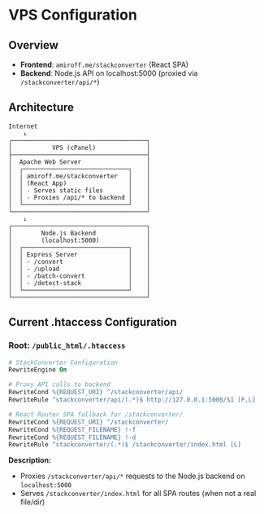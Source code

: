 # VPS Configuration

## Overview
- **Frontend**: `amiroff.me/stackconverter` (React SPA)
- **Backend**: Node.js API on localhost:5000 (proxied via `/stackconverter/api/*`)

## Architecture

```
Internet
    ↓
┌─────────────────────────────────────┐
│           VPS (cPanel)              │
├─────────────────────────────────────┤
│  Apache Web Server                  │
│  ┌─────────────────────────────┐    │
│  │ amiroff.me/stackconverter   │    │
│  │ (React App)                 │    │
│  │ - Serves static files       │    │
│  │ - Proxies /api/* to backend │    │
│  └─────────────────────────────┘    │
└─────────────────────────────────────┘
    ↓
┌─────────────────────────────────────┐
│        Node.js Backend              │
│        (localhost:5000)             │
│  ┌─────────────────────────────┐    │
│  │ Express Server              │    │
│  │ - /convert                  │    │
│  │ - /upload                   │    │
│  │ - /batch-convert            │    │
│  │ - /detect-stack             │    │
│  └─────────────────────────────┘    │
└─────────────────────────────────────┘
```

## Current .htaccess Configuration

### Root: `/public_html/.htaccess`
```apache
# StackConverter Configuration
RewriteEngine On

# Proxy API calls to backend
RewriteCond %{REQUEST_URI} ^/stackconverter/api/
RewriteRule ^stackconverter/api/(.*)$ http://127.0.0.1:5000/$1 [P,L]

# React Router SPA fallback for /stackconverter/
RewriteCond %{REQUEST_URI} ^/stackconverter/
RewriteCond %{REQUEST_FILENAME} !-f
RewriteCond %{REQUEST_FILENAME} !-d
RewriteRule ^stackconverter/(.*)$ /stackconverter/index.html [L]
```
**Description:**
- Proxies `/stackconverter/api/*` requests to the Node.js backend on `localhost:5000`
- Serves `/stackconverter/index.html` for all SPA routes (when not a real file/dir)
